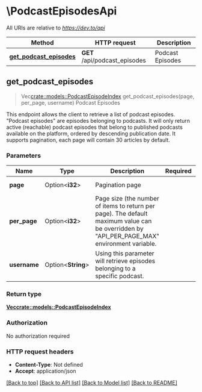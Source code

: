 # \PodcastEpisodesApi

All URIs are relative to *https://dev.to/api*

Method | HTTP request | Description
------------- | ------------- | -------------
[**get_podcast_episodes**](PodcastEpisodesApi.md#get_podcast_episodes) | **GET** /api/podcast_episodes | Podcast Episodes



## get_podcast_episodes

> Vec<crate::models::PodcastEpisodeIndex> get_podcast_episodes(page, per_page, username)
Podcast Episodes

This endpoint allows the client to retrieve a list of podcast episodes.         \"Podcast episodes\" are episodes belonging to podcasts.         It will only return active (reachable) podcast episodes that belong to published podcasts available on the platform, ordered by descending publication date.         It supports pagination, each page will contain 30 articles by default.

### Parameters


Name | Type | Description  | Required | Notes
------------- | ------------- | ------------- | ------------- | -------------
**page** | Option<**i32**> | Pagination page |  |[default to 1]
**per_page** | Option<**i32**> | Page size (the number of items to return per page). The default maximum value can be overridden by \"API_PER_PAGE_MAX\" environment variable. |  |[default to 30]
**username** | Option<**String**> | Using this parameter will retrieve episodes belonging to a specific podcast. |  |

### Return type

[**Vec<crate::models::PodcastEpisodeIndex>**](PodcastEpisodeIndex.md)

### Authorization

No authorization required

### HTTP request headers

- **Content-Type**: Not defined
- **Accept**: application/json

[[Back to top]](#) [[Back to API list]](../README.md#documentation-for-api-endpoints) [[Back to Model list]](../README.md#documentation-for-models) [[Back to README]](../README.md)

